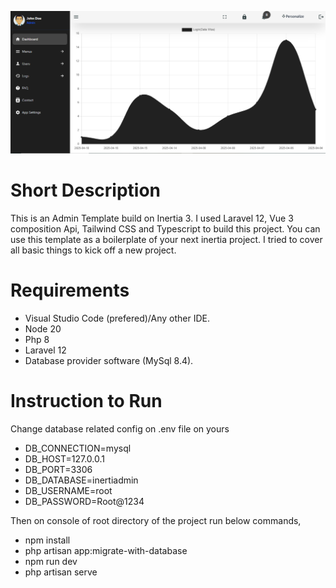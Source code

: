 ![alt text](https://github.com/sangib58/Inertia-Admin/blob/main/public/images/github-read-me-image.png)

# Short Description

This is an Admin Template build on Inertia 3. I used Laravel 12, Vue 3 composition Api, Tailwind CSS and Typescript to build this project. You can use this template as a boilerplate of your next inertia project. I tried to cover all basic things to kick off a new project.

# Requirements

-   Visual Studio Code (prefered)/Any other IDE.
-   Node 20
-   Php 8
-   Laravel 12
-   Database provider software (MySql 8.4).

# Instruction to Run

Change database related config on .env file on yours

-   DB_CONNECTION=mysql
-   DB_HOST=127.0.0.1
-   DB_PORT=3306
-   DB_DATABASE=inertiadmin
-   DB_USERNAME=root
-   DB_PASSWORD=Root@1234

Then on console of root directory of the project run below commands,

-   npm install
-   php artisan app:migrate-with-database
-   npm run dev
-   php artisan serve
